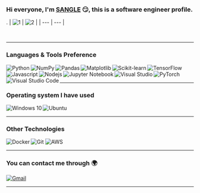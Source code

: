 ### Hi everyone, I'm [SANGLE](https://github.com/SangLeNguyen) :smirk:, this is a software engineer profile. 
.
| ![1](https://media.giphy.com/media/fvf71YSL7vymjQrpHE/giphy.gif) | ![2](https://media.giphy.com/media/QpVUMRUJGokfqXyfa1/giphy.gif) |
| --- | --- | 


<br/>
<hr>

### Languages & Tools Preference
<img align="left" alt="Python" src="https://img.shields.io/badge/-Python-3776AB?logo=Python&logoColor=white&style=for-the-badge"/>
<img align="left" alt="NumPy" src="https://img.shields.io/badge/-NumPy-013243?logo=NumPy&logoColor=white&style=for-the-badge"/>
<img align="left" alt="Pandas" src="https://img.shields.io/badge/-Pandas-150458?logo=Pandas&logoColor=white&style=for-the-badge"/>
<img align="left" alt="Matplotlib" src="https://img.shields.io/badge/-Matplotlib-3776AB?logo=Python&logoColor=white&style=for-the-badge"/>
<img align="left" alt="Scikit-learn" src="https://img.shields.io/badge/-Scikit%20learn-F7931E?logo=scikit-learn&logoColor=white&style=for-the-badge"/>
<img align="left" alt="TensorFlow" src="https://img.shields.io/badge/-TensorFlow-FF6F00?logo=TensorFlow&logoColor=white&style=for-the-badge"/>
<img alt="PyTorch" src="https://img.shields.io/badge/-PyTorch-EE4C2C?logo=PyTorch&logoColor=white&style=for-the-badge"/>
<img align="left" alt="Javascript" src="https://img.shields.io/badge/-Javascript-F0DB4F?logo=Javascript&logoColor=white&style=for-the-badge"/>
<img align="left" alt="Nodejs" src="https://img.shields.io/badge/-NodeJs-brightgreen?logo=nodedotjs&logoColor=white&style=for-the-badge"/>
<img align="left" alt="Jupyter Notebook" src="https://img.shields.io/badge/-Jupyter%20Notebook-F37626?logo=Jupyter&logoColor=white&style=for-the-badge"/>
<img align="left" alt="Visual Studio" src="https://img.shields.io/badge/Visual%20Studio-5C2D91.svg?&style=for-the-badge&logo=visual-studio&logoColor=white"/>
<img align="left" alt="Visual Studio Code" src="https://img.shields.io/badge/Visual%20Studio%20Code-0078d7.svg?&style=for-the-badge&logo=visual-studio-code&logoColor=white"/>

<br/>
<hr>

### Operating system I have used
<img align="left" alt="Windows 10" src="https://img.shields.io/badge/Windows-0078D6?style=for-the-badge&logo=windows&logoColor=white" />
<img align="left" alt="Ubuntu" src="https://img.shields.io/badge/Ubuntu-E95420?style=for-the-badge&logo=ubuntu&logoColor=white" />

<br/>
<hr>

### Other Technologies
<img alt="Git" src="https://img.shields.io/badge/git%20-%23F05033.svg?&style=for-the-badge&logo=git&logoColor=white"/>
<img align="left" alt="Docker" src="https://img.shields.io/badge/docker%20-%230db7ed.svg?&style=for-the-badge&logo=docker&logoColor=white"/>
<img alt="AWS" src="https://img.shields.io/badge/AWS%20-%23FF9900.svg?&style=for-the-badge&logo=amazon-aws&logoColor=white"/>

<hr>

### You can contact me through 🌍

[<img alt="Gmail" src="https://img.shields.io/badge/Gmail-D14836?style=for-the-badge&logo=gmail&logoColor=white" />](mailto:phusang2501@gmail.com)


<hr>
